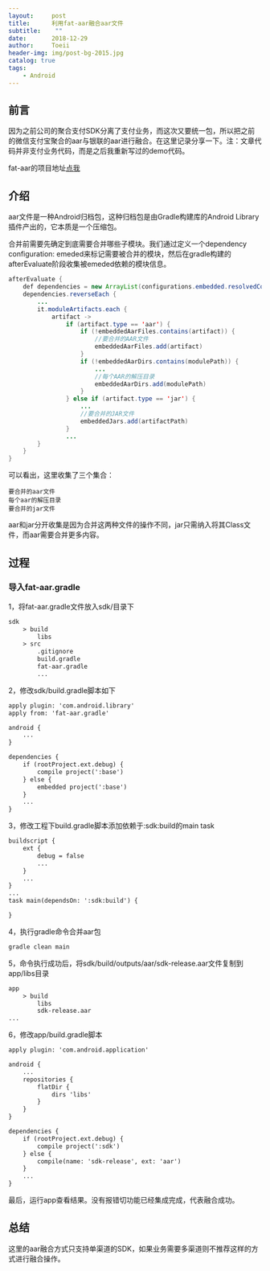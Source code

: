 ```yaml
---
layout:     post
title:      利用fat-aar融合aar文件
subtitle:    ""
date:       2018-12-29
author:     Toeii
header-img: img/post-bg-2015.jpg
catalog: true
tags:
    - Android
---
```


## 前言
因为之前公司的聚合支付SDK分离了支付业务，而这次又要统一包，所以把之前的微信支付宝聚合的aar与银联的aar进行融合。在这里记录分享一下。注：文章代码并非支付业务代码，而是之后我重新写过的demo代码。

fat-aar的项目地址[点我](https://github.com/adwiv/android-fat-aar)

## 介绍
aar文件是一种Android归档包，这种归档包是由Gradle构建库的Android Library插件产出的，它本质是一个压缩包。

合并前需要先确定到底需要合并哪些子模块。我们通过定义一个dependency configuration: emeded来标记需要被合并的模块，然后在gradle构建的afterEvaluate阶段收集被emeded依赖的模块信息。
```java
afterEvaluate {
    def dependencies = new ArrayList(configurations.embedded.resolvedConfiguration.firstLevelModuleDependencies)
    dependencies.reverseEach {
        ...
        it.moduleArtifacts.each {
            artifact ->
                if (artifact.type == 'aar') {
                    if (!embeddedAarFiles.contains(artifact)) {
                        //要合并的AAR文件
                        embeddedAarFiles.add(artifact)
                    }
                    if (!embeddedAarDirs.contains(modulePath)) {
                        ...
                        //每个AAR的解压目录
                        embeddedAarDirs.add(modulePath)
                    }
                } else if (artifact.type == 'jar') {
                    ...
                    //要合并的JAR文件
                    embeddedJars.add(artifactPath)
                } 
                ...
        }
    }
}
```

可以看出，这里收集了三个集合：

    要合并的aar文件
    每个aar的解压目录
    要合并的jar文件

aar和jar分开收集是因为合并这两种文件的操作不同，jar只需纳入将其Class文件，而aar需要合并更多内容。

## 过程

### 导入fat-aar.gradle

1，将fat-aar.gradle文件放入sdk/目录下

```XML
sdk
    > build
        libs
    > src
        .gitignore
        build.gradle
        fat-aar.gradle
        ...
```

2，修改sdk/build.gradle脚本如下

```XML
apply plugin: 'com.android.library'
apply from: 'fat-aar.gradle'

android {
    ...
}

dependencies {
    if (rootProject.ext.debug) {
        compile project(':base')
    } else {
        embedded project(':base')
    }
    ...
}
```

3，修改工程下build.gradle脚本添加依赖于:sdk:build的main task

```XML
buildscript {
    ext {
        debug = false
        ...
    }
    ...
}
...
task main(dependsOn: ':sdk:build') {

}
```

4，执行gradle命令合并aar包

```XML
gradle clean main
```

5，命令执行成功后，将sdk/build/outputs/aar/sdk-release.aar文件复制到app/libs目录

```XML
app
    > build
        libs
        sdk-release.aar
...
```

6，修改app/build.gradle脚本

```XML
apply plugin: 'com.android.application'

android {
    ...
    repositories {
        flatDir {
            dirs 'libs'
        }
    }
}

dependencies {
    if (rootProject.ext.debug) {
        compile project(':sdk')
    } else {
        compile(name: 'sdk-release', ext: 'aar')
    }
    ...
}
```

最后，运行app查看结果。没有报错切功能已经集成完成，代表融合成功。

## 总结

这里的aar融合方式只支持单渠道的SDK，如果业务需要多渠道则不推荐这样的方式进行融合操作。
















